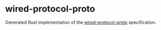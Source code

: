 # wired-protocol-proto

Generated Rust implementation of the [wired-protocol-proto](https://github.com/unavi-xyz/wired-protocol-proto) specification.
